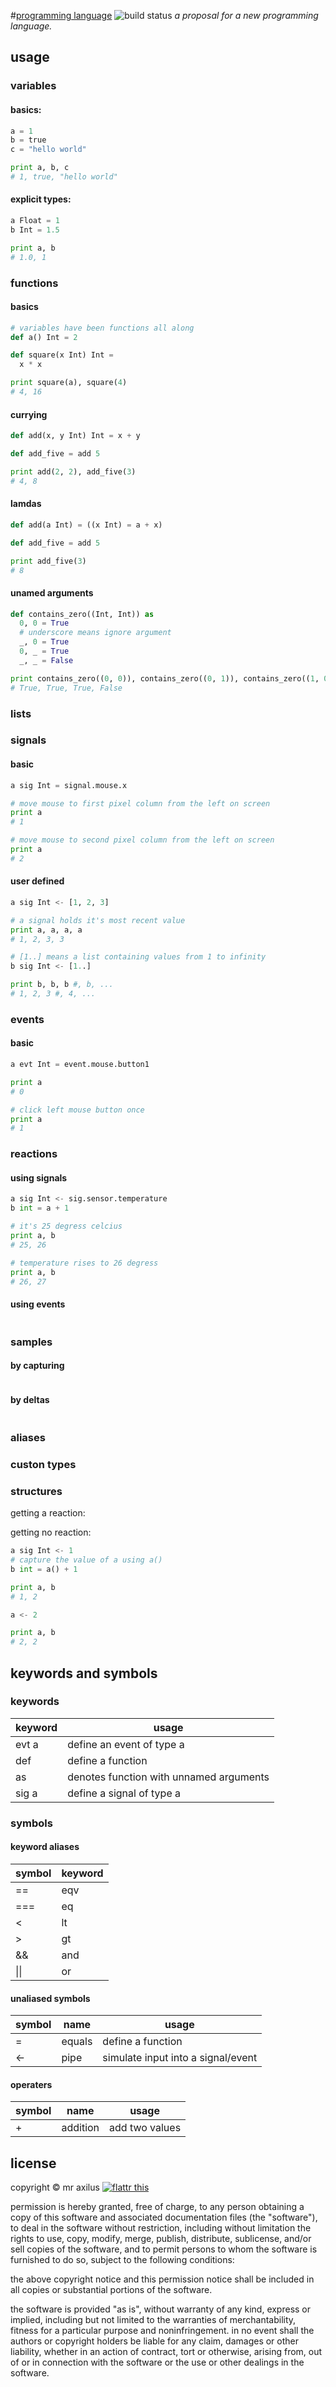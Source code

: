 #[programming language][1] ![build status][2]
*a proposal for a new programming language.*

## usage
### variables
#### basics:
```python
a = 1
b = true
c = "hello world"

print a, b, c
# 1, true, "hello world"
```

#### explicit types:
```python
a Float = 1
b Int = 1.5

print a, b
# 1.0, 1
```

### functions
#### basics
```python
# variables have been functions all along
def a() Int = 2

def square(x Int) Int =
  x * x

print square(a), square(4)
# 4, 16
```

#### currying
```python
def add(x, y Int) Int = x + y

def add_five = add 5

print add(2, 2), add_five(3)
# 4, 8
```

#### lamdas
```python
def add(a Int) = ((x Int) = a + x)

def add_five = add 5

print add_five(3)
# 8
```

#### unamed arguments
```python
def contains_zero((Int, Int)) as
  0, 0 = True
  # underscore means ignore argument
  _, 0 = True
  0, _ = True
  _, _ = False

print contains_zero((0, 0)), contains_zero((0, 1)), contains_zero((1, 0)), contains_zero((1, 1))
# True, True, True, False
```


### lists


### signals
#### basic
```python
a sig Int = signal.mouse.x

# move mouse to first pixel column from the left on screen
print a
# 1

# move mouse to second pixel column from the left on screen
print a
# 2
```

#### user defined
```python
a sig Int <- [1, 2, 3]

# a signal holds it's most recent value
print a, a, a, a
# 1, 2, 3, 3

# [1..] means a list containing values from 1 to infinity
b sig Int <- [1..]

print b, b, b #, b, ...
# 1, 2, 3 #, 4, ...
```

### events
#### basic
```python
a evt Int = event.mouse.button1

print a
# 0

# click left mouse button once
print a
# 1
```


### reactions
#### using signals
```python
a sig Int <- sig.sensor.temperature
b int = a + 1

# it's 25 degress celcius
print a, b
# 25, 26

# temperature rises to 26 degress
print a, b
# 26, 27
```


#### using events
```python
```


### samples
#### by capturing
```python
```


#### by deltas
```python
```


### aliases


### custon types


### structures









getting a reaction:

getting no reaction:
```python
a sig Int <- 1
# capture the value of a using a()
b int = a() + 1

print a, b
# 1, 2

a <- 2

print a, b
# 2, 2
```

## keywords and symbols
### keywords
<table>
  <thead>
    <tr> <th>keyword</th> <th>usage</th> </tr>
  </thead>
  <tbody>
    <tr> <td>evt a</td> <td>define an event of type a</td>               </tr>
    <tr> <td>def</td>   <td>define a function</td>                       </tr>
    <tr> <td>as</td>    <td>denotes function with unnamed arguments</td> </tr>
    <tr> <td>sig a</td> <td>define a signal of type a</td>               </tr>
  </tbody>
</table>



### symbols
#### keyword aliases
<table>
    <thead>
        <tr> <th>symbol</th> <th>keyword</th> </tr>
    </thead>
    <tbody>
        <tr> <td>==</td>   <td>eqv</td>      </tr>
        <tr> <td>===</td>  <td>eq</td>     </tr>
        <tr> <td>&lt;</td> <td>lt</td>    </tr>
        <tr> <td>&gt;</td> <td>gt</td>    </tr>
        <tr> <td>&&</td>   <td>and</td>   </tr>
        <tr> <td>||</td>   <td>or</td>   </tr>
    </tbody>
</table>


#### unaliased symbols
<table>
    <thead>
        <tr> <th>symbol</th> <th>name</th> <th>usage</th> </tr>
    </thead>
    <tbody>
        <tr> <td>=</td>     <td>equals</td> <td>define a function</td>                  </tr> 
        <tr> <td>&lt;-</td> <td>pipe</td>   <td>simulate input into a signal/event</td> </tr>  
    </tbody>
</table>


#### operaters
<table>
    <thead>
        <tr> <th>symbol</th> <th>name</th> <th>usage</th> </tr>
    </thead>
    <tbody>
        <tr> <td>+</td> <td>addition</td> <td>add two values</td> </tr>   
    </tbody>
</table>

## license
copyright © mr axilus [![flattr this][3]][4]

permission is hereby granted, free of charge, to any person obtaining a copy of
this software and associated documentation files (the "software"), to deal in
the software without restriction, including without limitation the rights to
use, copy, modify, merge, publish, distribute, sublicense, and/or sell copies of
the software, and to permit persons to whom the software is furnished to do so,
subject to the following conditions:

the above copyright notice and this permission notice shall be included in all
copies or substantial portions of the software.

the software is provided "as is", without warranty of any kind, express or
implied, including but not limited to the warranties of merchantability, fitness
for a particular purpose and noninfringement. in no event shall the authors or
copyright holders be liable for any claim, damages or other liability, whether
in an action of contract, tort or otherwise, arising from, out of or in
connection with the software or the use or other dealings in the software.

[1]: mraxil.us "programming language"
[2]: https://secure.travis-ci.org/mraxilus/programming-language.png?branch=master
[3]: http://api.flattr.com/button/flattr-badge-large.png
[4]: https://flattr.com/profile/mraxilus

